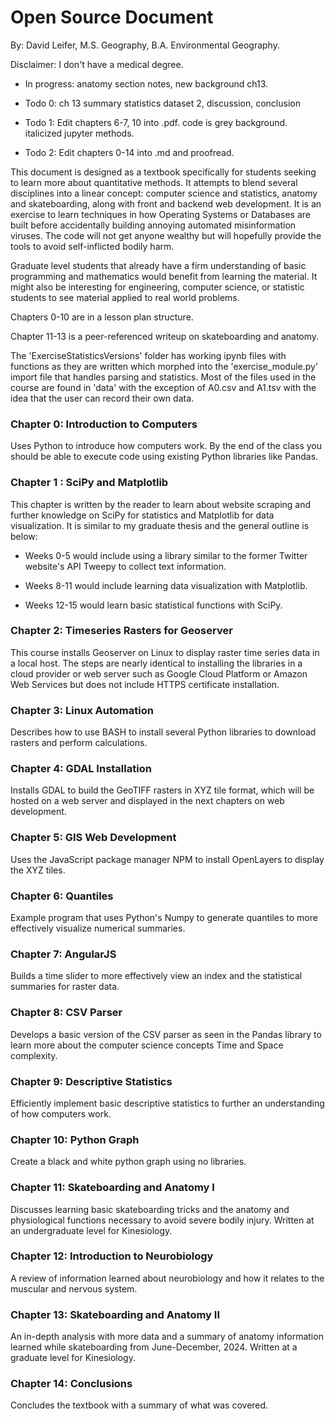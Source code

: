 # Open Source Document

By: David Leifer, M.S. Geography, B.A. Environmental Geography.

Disclaimer: I don't have a medical degree.


- In progress: anatomy section notes, new background ch13.

- Todo 0: ch 13 summary statistics dataset 2, discussion, conclusion
- Todo 1: Edit chapters 6-7, 10 into .pdf. code is grey background. italicized jupyter methods.
- Todo 2: Edit chapters 0-14 into .md and proofread.


This document is designed as a textbook specifically for students seeking to learn more about quantitative methods. It attempts to blend several disciplines into a linear concept: computer science and statistics, anatomy and skateboarding, along with front and backend web development. It is an exercise to learn techniques in how Operating Systems or Databases are built before accidentally building annoying automated misinformation viruses. The code will not get anyone wealthy but will hopefully provide the tools to avoid self-inflicted bodily harm.

Graduate level students that already have a firm understanding of basic programming and mathematics would benefit from learning the material. It might also be interesting for engineering, computer science, or statistic students to see material applied to real world problems.

Chapters 0-10 are in a lesson plan structure.

Chapter 11-13 is a peer-referenced writeup on skateboarding and anatomy.

The 'ExerciseStatisticsVersions' folder has working ipynb files with functions as they are written which morphed into the 'exercise_module.py' import file that handles parsing and statistics. Most of the files used in the course are found in 'data' with the exception of A0.csv and A1.tsv with the idea that the user can record their own data.

### Chapter 0: Introduction to Computers
Uses Python to introduce how computers work. By the end of the class you should be able to execute code using existing Python libraries like Pandas.

### Chapter 1 : SciPy and Matplotlib
This chapter is written by the reader to learn about website scraping and further knowledge on SciPy for statistics and Matplotlib for data visualization. It is similar to my graduate thesis and the general outline is below:

- Weeks 0-5 would include using a library similar to the former Twitter website's API Tweepy to collect text information.

- Weeks 8-11 would include learning data visualization with Matplotlib.

- Weeks 12-15 would learn basic statistical functions with SciPy.

### Chapter 2: Timeseries Rasters for Geoserver
This course installs Geoserver on Linux to display raster time series data in a local host. The steps are nearly identical to installing the libraries in a cloud provider or web server such as Google Cloud Platform or Amazon Web Services but does not include HTTPS certificate installation.

### Chapter 3: Linux Automation
Describes how to use BASH to install several Python libraries to download rasters and perform calculations.

### Chapter 4: GDAL Installation
Installs GDAL to build the GeoTIFF rasters in XYZ tile format, which will be hosted on a web server and displayed in the next chapters on web development.

### Chapter 5: GIS Web Development
Uses the JavaScript package manager NPM to install OpenLayers to display the XYZ tiles.

### Chapter 6: Quantiles
Example program that uses Python's Numpy to generate quantiles to more effectively visualize numerical summaries.

### Chapter 7: AngularJS
Builds a time slider to more effectively view an index and the statistical summaries for raster data.

### Chapter 8: CSV Parser
Develops a basic version of the CSV parser as seen in the Pandas library to learn more about the computer science concepts Time and Space complexity.

### Chapter 9: Descriptive Statistics
Efficiently implement basic descriptive statistics to further an understanding of how computers work.

### Chapter 10: Python Graph
Create a black and white python graph using no libraries.

### Chapter 11: Skateboarding and Anatomy I
Discusses learning basic skateboarding tricks and the anatomy and physiological functions necessary to avoid severe bodily injury. Written at an undergraduate level for Kinesiology.

### Chapter 12: Introduction to Neurobiology
A review of information learned about neurobiology and how it relates to the muscular and nervous system.

### Chapter 13: Skateboarding and Anatomy II
An in-depth analysis with more data and a summary of anatomy information learned while skateboarding from June-December, 2024. Written at a graduate level for Kinesiology.

### Chapter 14: Conclusions
Concludes the textbook with a summary of what was covered.

